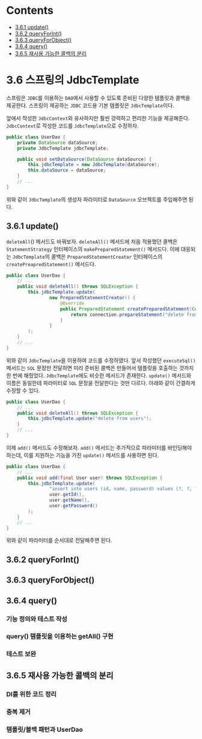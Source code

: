 # Contents

- [3.6.1 update()](#361-update)
- [3.6.2 queryForInt()](#362-queryForInt)
- [3.6.3 queryForObject()](#363-queryForObject)
- [3.6.4 query()](#364-query)
- [3.6.5 재사용 가능한 콜백의 분리](#365-재사용-가능한-콜백의-분리)

# 3.6 스프링의 JdbcTemplate

스프링은 `JDBC`를 이용하는 `DAO`에서 사용할 수 있도록 준비된 다양한 템플릿과 콜백을 제공한다. 스프링이 제공하는 `JDBC` 코드용 기본 템플릿은 `JdbcTemplate`이다.

앞에서 작성한 `JdbcContext`와 유사하지만 훨씬 강력하고 편리한 기능을 제공해준다. `JdbcContext`로 작성한 코드를 `JdbcTemplate`으로 수정하자.

```java
public class UserDao {
    private DataSource dataSource;
    private JdbcTemplate jdbcTemplate;

    public void setDataSource(DataSource dataSource) {
        this.jdbcTemplate = new JdbcTemplate(dataSource);
        this.dataSource = dataSource;
    }
    // ...
}
```

위와 같이 `JdbcTemplate`의 생성자 파라미터로 `DataSource` 오브젝트를 주입해주면 된다.

## 3.6.1 update()

`deleteAll`() 메서드도 바꿔보자. `deleteAll()` 메서드에 처음 적용했던 콜백은 `StatementStrategy` 인터페이스의 `makePreparedStatement()` 메서드다. 이에 대응되는 `JdbcTemplate`의 콜백은 `PreparedStatementCreator` 인터페이스의 `createPreapredStatement()` 메서드다.

```java
public class UserDao {
    // ...
    public void deleteAll() throws SQLException {
        this.jdbcTemplate.update(
                new PreparedStatementCreator() {
                    @Override
                    public PreparedStatement createPreparedStatement(Connection connection) throws SQLException {
                        return connection.prepareStatement("delete from users");
                    }
                }
        );
    }
    // ...
}
```

위와 같이 `JdbcTemplate`을 이용하여 코드를 수정하였다. 앞서 작성했던 `executeSql()` 메서드는 `SQL` 문장만 전달하면 미리 준비된 콜백은 만들어서 템플릿을 호출하는 것까지 한 번에 해줬었다. `JdbcTemplate`에도 비슷한 메서드가 존재한다. `update()` 메서드와 이름은 동일한테 파라미터로 `SQL` 문장을 전달한다는 것만 다르다. 아래와 같이 간결하게 수정할 수 있다.

```java
public class UserDao {
    // ...
    public void deleteAll() throws SQLException {
        this.jdbcTemplate.update("delete from users");
    }
    // ...
}
```

이제 `add()` 메서드도 수정해보자. `add()` 메서드는 추가적으로 파라미터를 바인딩해야 하는데, 이를 지원하는 기능을 가진 `update()` 메서드를 사용하면 된다.

```java
public class UserDao {
    // ...
    public void add(final User user) throws SQLException {
        this.jdbcTemplate.update(
                "insert into users (id, name, password) values (?, ?, ?)",
                user.getId(),
                user.getName(),
                user.getPassword()
        );
    }
    // ...
}
```

위와 같이 파라미터를 순서대로 전달해주면 된다.

## 3.6.2 queryForInt()

## 3.6.3 queryForObject()

## 3.6.4 query()

### 기능 정의와 테스트 작성

### query() 템플릿을 이용하는 getAll() 구현

### 테스트 보완

## 3.6.5 재사용 가능한 콜백의 분리

### DI를 위한 코드 정리

### 중복 제거

### 템플릿/볼백 패턴과 UserDao
